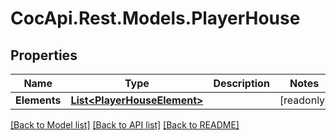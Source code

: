 # CocApi.Rest.Models.PlayerHouse

## Properties

Name | Type | Description | Notes
------------ | ------------- | ------------- | -------------
**Elements** | [**List&lt;PlayerHouseElement&gt;**](PlayerHouseElement.md) |  | [readonly] 

[[Back to Model list]](../../README.md#documentation-for-models) [[Back to API list]](../../README.md#documentation-for-api-endpoints) [[Back to README]](../../README.md)

